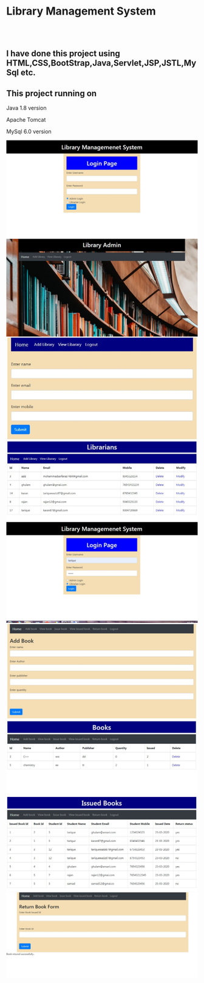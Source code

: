 <h1>Library Management System</h1><br><br>
<h2>I have done this project using HTML,CSS,BootStrap,Java,Servlet,JSP,JSTL,MySql etc.</h>
<h2>This project running on</h2>
<p>Java 1.8 version</p>
<p1>Apache Tomcat</p>
<p>MySql 6.0 version</p>
<img src="ScreenShort/Capture.JPG">
<img src="ScreenShort/LibraryAdmin.JPG">
<img src="ScreenShort/AddLibrary.JPG">
<img src="ScreenShort/ViewLibrarian.JPG">
<img src="ScreenShort/Capture2.JPG">
<img src="ScreenShort/AddBook.JPG">
<img src="ScreenShort/ViewBook.JPG">
<img src="ScreenShort/ViewIssuedBook.JPG">
<img src="ScreenShort/ReturnedBook.JPG">



